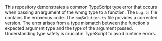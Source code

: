This repository demonstrates a common TypeScript type error that occurs when passing an argument of the wrong type to a function. The `bug.ts` file contains the erroneous code.  The `bugSolution.ts` file provides a corrected version. The error arises from a type mismatch between the function's expected argument type and the type of the argument passed.  Understanding type safety is crucial in TypeScript to avoid runtime errors.